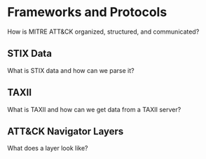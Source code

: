 # Frameworks and Protocols

How is MITRE ATT&CK organized, structured, and communicated?

## STIX Data
What is STIX data and how can we parse it?

## TAXII
What is TAXII and how can we get data from a TAXII server?

## ATT&CK Navigator Layers
What does a layer look like?
